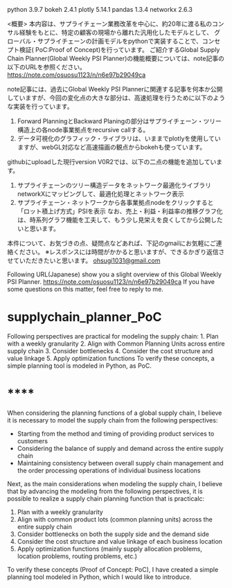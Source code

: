 <version>
python                    3.9.7
bokeh                     2.4.1
plotly                    5.14.1
pandas                    1.3.4
networkx                  2.6.3

<概要>
本内容は、サプライチェーン業務改革を中心に、約20年に渡る私のコンサル経験をもとに、特定の顧客の現場から離れた汎用化したモデルとして、
グローバル・サプライチェーンの計画モデルをpythonで実装することで、コンセプト検証( PoC:Proof of Concept)を行っています。
ご紹介するGlobal Supply Chain Planner(Global Weekly PSI Planner)の機能概要については、note記事の以下のURLを参照ください。
https://note.com/osuosu1123/n/n6e97b29049ca
  
note記事には、過去にGlobal Weekly PSI Plannerに関連する記事を何本か公開していますが、今回の変化点の大きな部分は、高速処理を行うために以下のような実装を行っています。
1) Forward PlanningとBackward Planingの部分はサプライチェーン・ツリー構造上の各node事業拠点をrecursive callする。
2) データ可視化のグラフィック・ライブラリは、いままでplotlyを使用していますが、webGL対応など高速描画の観点からbokehも使っています。

githubにuploadした現行version V0R2では、以下の二点の機能を追加しています。
1) サプライチェーンのツリー構造データをネットワーク最適化ライブラリnetworkXにマッピングして、最適化処理とネットワーク表示
2) サプライチェーン・ネットワークから各事業拠点nodeをクリックすると「ロット積上げ方式」PSIを表示
なお、売上・利益・利益率の推移グラフ化は、時系列グラフ機能を工夫して、もう少し見栄えを良くしてから公開したいと思います。

本件について、お気づきの点、疑問点などあれば、下記のgmailにお気軽にご連絡ください。
※レスポンスには時間がかかると思いますが、できるかぎり返信させていただきたいと思います。
ohsugi1031@gmail.com

Following URL(Japanese) show you a slight overview of this Global Weekly PSI Planner. 
https://note.com/osuosu1123/n/n6e97b29049ca
If you have some questions on this matter, feel free to reply to me. 

# supplychain_planner_PoC
Following perspectives are practical for modeling the supply chain:  1. Plan with a weekly granularity 2. Align with Common Planning Units across entire supply chain 3. Consider bottlenecks 4. Consider the cost structure and value linkage 5. Apply optimization functions  To verify these concepts, a simple planning tool is modeled in Python, as PoC.
# ****
When considering the planning functions of a global supply chain, I believe it is necessary to model the supply chain from the following perspectives:

- Starting from the method and timing of providing product services to customers
- Considering the balance of supply and demand across the entire supply chain
- Maintaining consistency between overall supply chain management and the order processing operations of individual business locations

Next, as the main considerations when modeling the supply chain, I believe that by advancing the modeling from the following perspectives, it is possible to realize a supply chain planning function that is practicalc:

1. Plan with a weekly granularity
2. Align with common product lots (common planning units) across the entire supply chain
3. Consider bottlenecks on both the supply side and the demand side
4. Consider the cost structure and value linkage of each business location
5. Apply optimization functions (mainly supply allocation problems, location problems, routing problems, etc.)

To verify these concepts (Proof of Concept: PoC), I have created a simple planning tool modeled in Python, which I would like to introduce.

